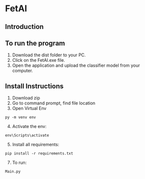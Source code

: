 ﻿# FetAI
## Introduction
## To run the program
1. Download the dist folder to your PC. 
2. Click on the FetAI.exe file.
3. Open the application and upload the classifier model from your computer. 
## Install Instructions
1. Download zip
2. Go to command prompt, find file location
3. Open Virtual Env
```
py -m venv env
```
4. Activate the env:
```
env\Scripts\activate
```
5. Install all requirements:
```
pip install -r requirements.txt
```
7. To run: 
```
Main.py
```
